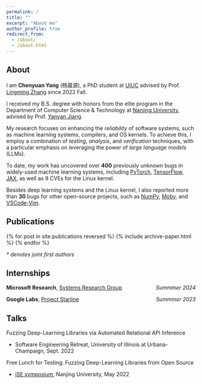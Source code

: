 ```yaml
---
permalink: /
title: ""
excerpt: "About me"
author_profile: true
redirect_from: 
  - /about/
  - /about.html
---
```


## About

I am **Chenyuan Yang** (杨晨源), a PhD student at [UIUC](https://illinois.edu/) advised by Prof. [Lingming Zhang](http://lingming.cs.illinois.edu/) since 2022 Fall.

I received my B.S. degree with honors from the elite program in the Department of Computer Science & Technology at [Nanjing University](https://www.nju.edu.cn/EN/main.htm), advised by Prof. [Yanyan Jiang](https://ics.nju.edu.cn/~jyy/). 

My research focuses on enhancing the *reliability* of software systems, such as machine learning systems, compilers, and OS kernels. To achieve this, I employ a combination of *testing*, *analysis*, and *verification* techniques, with a particular emphasis on leveraging the power of *large language models* (LLMs).

To date, my work has uncovered over **400** previously unknown bugs in widely-used machine learning systems, including [PyTorch](https://pytorch.org), [TensorFlow](https://www.tensorflow.org), [JAX](https://jax.readthedocs.io), as well as 9 CVEs for the Linux kernel.

Besides deep learning systems and the Linux kernel, I also reported more than **30** bugs for other open-source projects, such as [NumPy](https://numpy.org), [Moby](https://mobyproject.org), and [VSCode-Vim](https://github.com/VSCodeVim/Vim).


## Publications

{% for post in site.publications reversed %}
  {% include archive-paper.html %}
{% endfor %}

<i>* denotes  joint first authors</i>

## Internships

**Microsoft Research**, [Systems Research Group](https://www.microsoft.com/en-us/research/group/systems-research-group-redmond/overview/) <i style="float:right;text-align:right;">Summmer 2024</i>

**Google Labs**, [Project Starline](https://blog.google/technology/research/project-starline-prototype/) <i style="float:right;text-align:right;">Summmer 2023</i>

## Talks

Fuzzing Deep-Learning Libraries via Automated Relational API Inference

  - Software Engineering Retreat, University of Illinois at Urbana-Champaign, Sept. 2022

Free Lunch for Testing: Fuzzing Deep-Learning Libraries from Open Source

  - [iSE symposium](http://www.iselab.cn/ises2022/), Nanjing University, May 2022